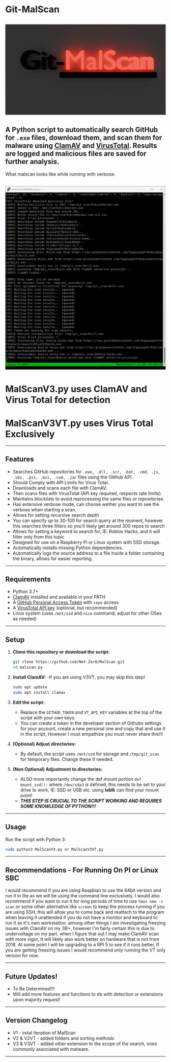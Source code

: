 # Git-MalScan
![Alt text](Images/logo512.png)
---
A Python script to **automatically search GitHub for `.exe` files**, download them, and scan them for malware using [ClamAV](https://www.clamav.net/) and [VirusTotal](https://www.virustotal.com/). Results are logged and malicious files are saved for further analysis.
---
What malscan looks like while running with verbose:

![Alt text](Images/Malscan.png)
---
# MalScanV3.py uses ClamAV and Virus Total for detection
# MalScanV3VT.py uses Virus Total Exclusively
---

## Features

- Searches GitHub repositories for `.exe, .dll, .scr, .bat, .cmd, .js, .vbs, .ps1, .msi, .com, .jar` files using the GitHub API.
- Should Comply with API Limits for Virus Total.
- Downloads and scans each file with ClamAV.
- Then scans files with VirusTotal (API key required, respects rate limits).
- Maintains blocklists to avoid reprocessing the same files or repositories.
- Has extensive verbose mode, can choose wether you want to see the verbose when starting a scan.
- Allows for setting recursive search depth
- You can specify up to 30-100 for search query at the moment, however this searches three filters so you'll likely get around 300 repos to search
- Allows for setting a keyword to search for, IE: Roblox Hacks, and it will filter only from this topic
- Designed for use on a Raspberry Pi or Linux system with SSD storage.
- Automatically installs missing Python dependencies.
- Automatically logs the source address to a file inside a folder containing the binary, allows for easier reporting.
---

## Requirements

- Python 3.7+
- [ClamAV](https://www.clamav.net/) installed and available in your PATH
- A [GitHub Personal Access Token](https://github.com/settings/tokens) with `repo` access
- A [VirusTotal API key](https://www.virustotal.com/gui/join-us) (optional, but recommended)
- Linux system (uses `/mnt/ssd` and `nice` command; adjust for other OSes as needed)

---

## Setup

1. **Clone this repository or download the script:**

    ```sh
    git clone https://github.com/Net-Zer0/MalScan.git
    cd malscan.py
    ```

2. **Install ClamAV:** -If you are using V3VT, you may skip this step!

    ```sh
    sudo apt update
    sudo apt install clamav
    ```

3. **Edit the script:**

    - Replace the `GITHUB_TOKEN` and `VT_API_KEY` variables at the top of the script with your own keys.
    - You can create a token in the developer section of Githubs settings for your account, create a new personal one and copy that and use it in the script, However I must empathize you must never share this!!!

4. **(Optional) Adjust directories:**

    - By default, the script uses `/mnt/ssd` for storage and `/tmp/git_scan` for temporary files. Change these if needed.
5. **(Non Optional) Adjustment to directories:**
    - ALSO more importantly change the def mount portion `def mount_ssd():` where  `/dev/sda3` is defined, this needs to be set to your drive to work, IE: SSD or USB etc. using **lsblk** can find your mount point!
    - ***THIS STEP IS CRUCIAL TO THE SCRIPT WORKING AND REQUIRES SOME KNOWLEDGE OF PYTHON!!!***

---

## Usage

Run the script with Python 3:

```sh
sudo python3 MalScanV3.py or MalScanV3VT.py
```
--- 
## Recommendations - For Running On PI or Linux SBC
I would recommend if you are using Raspbian to use the 64bit version and run it in lite as we will be using the command line exclusively. I would also recommend if you want to run it for long periods of time to use `tmux new -s scan` or some other alternative like `screen` to keep the process running if you are using SSH, this will allow you to come back and reattach to the program when leaving it unattended if you do not have a monitor and keyboard to run it as it's own workstation. among other things I am investigating freezing issues with ClamAV on my 3B+, however I'm fairly certain this is due to undervoltage on my part. when I figure that out I may make ClamAV scan with more vigor, It will likely also work better on hardware that is not from 2018. At some point I will be upgrading to a RPI 5 to see if it runs better, If you are getting freezing issues I would recommend only running the VT only version for now.

---
## Future Updates!

- To Be Determined!!!
- Will add more features and functions to do with detection or extensions upon majority request!
---
## Version Changelog
- V1 - inital iteration of MalScan
- V2 & V2VT - added folders and sorting methods
- V3 & V3VT - added other extension to the scope of the search, ones commonly associated with malware.
---
  

